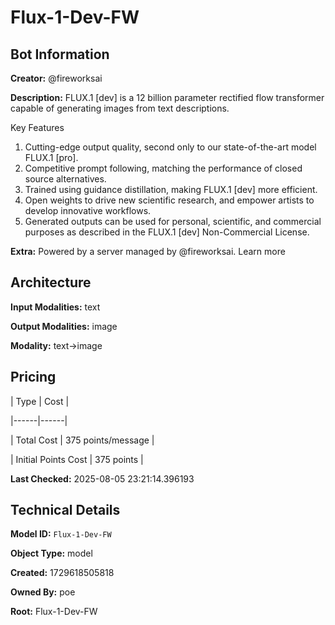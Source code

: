 # Flux-1-Dev-FW

## Bot Information

**Creator:** @fireworksai

**Description:** FLUX.1 [dev] is a 12 billion parameter rectified flow transformer capable of generating images from text descriptions.

Key Features
1. Cutting-edge output quality, second only to our state-of-the-art model FLUX.1 [pro].
2. Competitive prompt following, matching the performance of closed source alternatives.
3. Trained using guidance distillation, making FLUX.1 [dev] more efficient.
4. Open weights to drive new scientific research, and empower artists to develop innovative workflows.
5. Generated outputs can be used for personal, scientific, and commercial purposes as described in the FLUX.1 [dev] Non-Commercial License.

**Extra:** Powered by a server managed by @fireworksai. Learn more


## Architecture

**Input Modalities:** text

**Output Modalities:** image

**Modality:** text->image


## Pricing

| Type | Cost |

|------|------|

| Total Cost | 375 points/message |

| Initial Points Cost | 375 points |


**Last Checked:** 2025-08-05 23:21:14.396193


## Technical Details

**Model ID:** `Flux-1-Dev-FW`

**Object Type:** model

**Created:** 1729618505818

**Owned By:** poe

**Root:** Flux-1-Dev-FW
